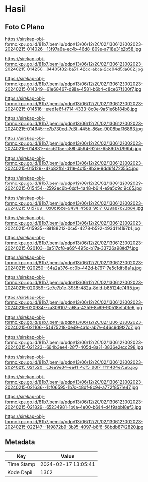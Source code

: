 # Hasil

## Foto C Plano

https://sirekap-obj-formc.kpu.go.id/81b7/pemilu/pdpr/13/06/12/20/02/1306122002023-20240215-014026--13f97a6a-ec4b-46d8-809e-a718e31b2b58.jpg

https://sirekap-obj-formc.kpu.go.id/81b7/pemilu/pdpr/13/06/12/20/02/1306122002023-20240215-014256--04405f82-ba51-42cc-abca-2ce04d5da862.jpg

https://sirekap-obj-formc.kpu.go.id/81b7/pemilu/pdpr/13/06/12/20/02/1306122002023-20240215-014349--91e68467-d98a-4581-b6b4-c8ce67f300f7.jpg

https://sirekap-obj-formc.kpu.go.id/81b7/pemilu/pdpr/13/06/12/20/02/1306122002023-20240215-014516--efed1e6f-f714-4333-8c0e-9a51e6b184b8.jpg

https://sirekap-obj-formc.kpu.go.id/81b7/pemilu/pdpr/13/06/12/20/02/1306122002023-20240215-014645--c7b730cd-7d6f-445b-86ac-9008baf36863.jpg

https://sirekap-obj-formc.kpu.go.id/81b7/pemilu/pdpr/13/06/12/20/02/1306122002023-20240215-014831--dec6115e-c88f-4594-92d6-658907d796bb.jpg

https://sirekap-obj-formc.kpu.go.id/81b7/pemilu/pdpr/13/06/12/20/02/1306122002023-20240215-015129--42b82fb1-d116-4c15-8b3e-9dd6f4723554.jpg

https://sirekap-obj-formc.kpu.go.id/81b7/pemilu/pdpr/13/06/12/20/02/1306122002023-20240215-015454--2592ec6b-6ddf-4a48-b614-e9a5c9c19c65.jpg

https://sirekap-obj-formc.kpu.go.id/81b7/pemilu/pdpr/13/06/12/20/02/1306122002023-20240215-015709--0b0c16ce-9494-4588-9c17-029a87623b84.jpg

https://sirekap-obj-formc.kpu.go.id/81b7/pemilu/pdpr/13/06/12/20/02/1306122002023-20240215-015935--88188212-0ce5-4278-b592-493d114197b1.jpg

https://sirekap-obj-formc.kpu.go.id/81b7/pemilu/pdpr/13/06/12/20/02/1306122002023-20240215-020103--0a517cf8-a69f-495c-b17a-33726a988d7f.jpg

https://sirekap-obj-formc.kpu.go.id/81b7/pemilu/pdpr/13/06/12/20/02/1306122002023-20240215-020250--64a2a376-dc0b-442d-b767-7e5c1dfb8a1a.jpg

https://sirekap-obj-formc.kpu.go.id/81b7/pemilu/pdpr/13/06/12/20/02/1306122002023-20240215-020359--2e7e7b1e-3988-482a-8dfd-b85124c74ff5.jpg

https://sirekap-obj-formc.kpu.go.id/81b7/pemilu/pdpr/13/06/12/20/02/1306122002023-20240215-020934--ca309107-a68a-4259-8c99-90518efb0fe6.jpg

https://sirekap-obj-formc.kpu.go.id/81b7/pemilu/pdpr/13/06/12/20/02/1306122002023-20240215-021106--54475218-0e49-4a1c-ab7e-446c9d9f27c7.jpg

https://sirekap-obj-formc.kpu.go.id/81b7/pemilu/pdpr/13/06/12/20/02/1306122002023-20240215-021223--664b3ee4-28f7-405d-8a81-3836e2ecc298.jpg

https://sirekap-obj-formc.kpu.go.id/81b7/pemilu/pdpr/13/06/12/20/02/1306122002023-20240215-021520--c3ea9e84-ea41-4cf5-96f7-1f11404e7cab.jpg

https://sirekap-obj-formc.kpu.go.id/81b7/pemilu/pdpr/13/06/12/20/02/1306122002023-20240215-021636--1bf06595-1b7c-48df-8c94-a772f8571e47.jpg

https://sirekap-obj-formc.kpu.go.id/81b7/pemilu/pdpr/13/06/12/20/02/1306122002023-20240215-021829--65234981-1b0a-4e00-b684-d4f9abb18ef3.jpg

https://sirekap-obj-formc.kpu.go.id/81b7/pemilu/pdpr/13/06/12/20/02/1306122002023-20240215-022147--189872b9-3b95-4097-b8f6-58bdb8742820.jpg


## Metadata

| Key        | Value               |
| ---------- | ------------------- |
| Time Stamp | 2024-02-17 13:05:41 |
| Kode Dapil | 1302                |



